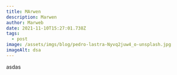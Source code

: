 ```yaml
---
title: MArwen
description: Marwen
author: Marweb
date: 2021-11-10T15:27:01.738Z
tags:
  - post
image: /assets/imgs/blog/pedro-lastra-Nyvq2juw4_o-unsplash.jpg
imageAlt: dsa
---
```

asdas